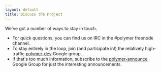 ```yaml
---
layout: default
title: Discuss the Project
---
```


We've got a number of ways to stay in touch.

* For quick questions, you can find us on IRC in the #polymer freenode channel.
* To stay entirely in the loop, join (and participate in!) the relatively high-traffic [polymer-dev](https://groups.google.com/forum/?fromgroups=#!forum/polymer-dev) Google group.
* If that's too much information, subscribe to the [polymer-announce](https://groups.google.com/forum/?fromgroups=#!forum/polymer-announce) Google Group for just the interesting announcements.